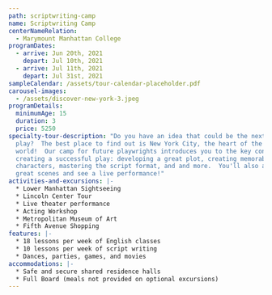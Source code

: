 ```yaml
---
path: scriptwriting-camp
name: Scriptwriting Camp
centerNameRelation:
  - Marymount Manhattan College
programDates:
  - arrive: Jun 20th, 2021
    depart: Jul 10th, 2021
  - arrive: Jul 11th, 2021
    depart: Jul 31st, 2021
sampleCalendar: /assets/tour-calendar-placeholder.pdf
carousel-images:
  - /assets/discover-new-york-3.jpeg
programDetails:
  minimumAge: 15
  duration: 3
  price: 5250
specialty-tour-description: "Do you have an idea that could be the next Broadway
  play?  The best place to find out is New York City, the heart of the theater
  world!  Our camp for future playwrights introduces you to the key concepts of
  creating a successful play: developing a great plot, creating memorable
  characters, mastering the script format, and and more.  You'll also analyze
  great scenes and see a live performance!"
activities-and-excursions: |-
  * Lower Manhattan Sightseeing
  * Lincoln Center Tour
  * Live theater performance
  * Acting Workshop
  * Metropolitan Museum of Art
  * Fifth Avenue Shopping
features: |-
  * 18 lessons per week of English classes
  * 10 lessons per week of script writing
  * Dances, parties, games, and movies
accommodations: |-
  * Safe and secure shared residence halls 
  * Full Board (meals not provided on optional excursions)
---
```

